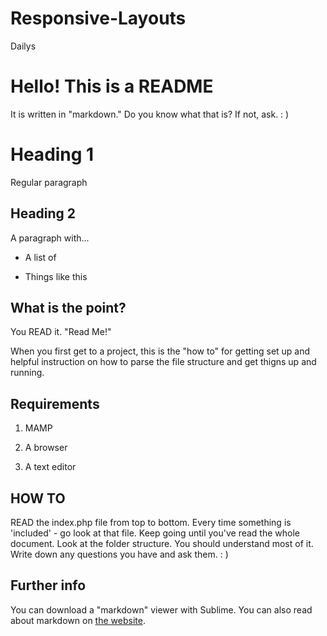 # Responsive-Layouts
Dailys

# Hello! This is a README

It is written in "markdown." Do you know what that is? If not, ask. : )

# Heading 1

Regular paragraph

## Heading 2

A paragraph with...

* A list of

* Things like this

## What is the point?

You READ it. "Read Me!"

When you first get to a project, this is the "how to" for getting set up and helpful instruction on how to parse the file structure and get thigns up and running.

## Requirements

1. MAMP

2. A browser

3. A text editor

## HOW TO

READ the index.php file from top to bottom. Every time something is 'included' - go look at that file. Keep going until you've read the whole document. Look at the folder structure. You should understand most of it. Write down any questions you have and ask them. : )

## Further info

You can download a "markdown" viewer with Sublime. You can also read about markdown on [the website](https://daringfireball.net/projects/markdown/).
